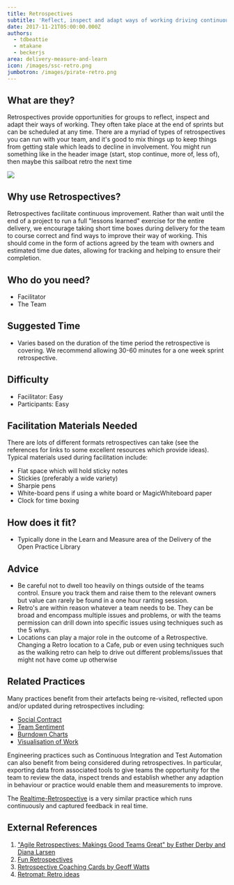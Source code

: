 ```yaml
---
title: Retrospectives
subtitle: 'Reflect, inspect and adapt ways of working driving continuous improvement'
date: 2017-11-21T05:00:00.000Z
authors:
  - tdbeattie
  - mtakane
  - beckerjs
area: delivery-measure-and-learn
icon: /images/ssc-retro.png
jumbotron: /images/pirate-retro.png
---
```

## What are they?

Retrospectives provide opportunities for groups to reflect, inspect and adapt their ways of working. They often take place at the end of sprints but can be scheduled at any time. There are a myriad of types of retrospectives you can run with your team, and it's good to mix things up to keep things from getting stale which leads to decline in involvement. You might run something like in the header image (start, stop continue, more of, less of), then maybe this sailboat retro the next time

![](/images/pirate-retro.png)



## Why use Retrospectives?

Retrospectives facilitate continuous improvement. Rather than wait until the end of a project to run a full "lessons learned" exercise for the entire delivery, we encourage taking short time boxes during delivery for the team to course correct and find ways to improve their way of working. This should come in the form of  actions agreed by the team with owners and estimated time due dates, allowing for tracking and helping to ensure their completion. 

## Who do you need?

* Facilitator
* The Team

## Suggested Time

* Varies based on the duration of the time period the retrospective is covering. We recommend allowing 30-60 minutes for a one week sprint retrospective.

## Difficulty

* Facilitator: Easy
* Participants: Easy

## Facilitation Materials Needed

There are lots of different formats retrospectives can take (see the references for links to some excellent resources which provide ideas). Typical materials used during facilitation include:

* Flat space which will hold sticky notes
* Stickies (preferably a wide variety)
* Sharpie pens
* White-board pens if using a white board or MagicWhiteboard paper
* Clock for time boxing

## How does it fit?

* Typically done in the Learn and Measure area of the Delivery of the Open Practice Library

## Advice

* Be careful not to dwell too heavily on things outside of the teams control. Ensure you track them and raise them to the relevant owners but value can rarely be found in a one hour ranting session.
* Retro's are within reason whatever a team needs to be. They can be broad and encompass multiple issues and problems, or with the teams permission can drill down into specific issues using techniques such as the 5 whys.
* Locations can play a major role in the outcome of a Retrospective. Changing a Retro location to a Cafe, pub or even using techniques such as the walking retro can help to drive out different problems/issues that might not have come up otherwise

## Related Practices

Many practices benefit from their artefacts being re-visited, reflected upon and/or updated during retrospectives including:

* [Social Contract](/practice/social-contract/)
* [Team Sentiment](/practice/team-sentiment/)
* [Burndown Charts](/practice/burndown/)
* [Visualisation of Work](/practice/visualisation-of-work/)

Engineering practices such as Continuous Integration and Test Automation can also benefit from being considered during retrospectives. In particular, exporting data from associated tools to give teams the opportunity for the team to review the data, inspect trends and establish whether any adaption in behaviour or practice would enable them and measurements to improve.

The [Realtime-Retrospective](/practice/realtime-retrospective/) is a very similar practice which runs continuously and captured feedback in real time.

## External References

1. ["Agile Retrospectives: Makings Good Teams Great" by Esther Derby and Diana Larsen](http://amzn.eu/is9H7Az)
2. [Fun Retrospectives](http://www.funretrospectives.com/)
3. [Retrospective Coaching Cards by Geoff Watts](https://www.amazon.co.uk/Retrospective-Coaching-Cards-Geoff-Watts/dp/0957587473/ref=sr_1_16?ie=UTF8&qid=1523958717&sr=8-16&keywords=retrospectives)
4. [Retromat: Retro ideas](https://retromat.org/en/?id=122-64-55-48-71)

